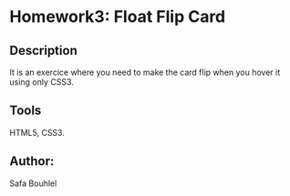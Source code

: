 # Homework3: Float Flip Card

## Description
It is an exercice where you need to make the card flip when you hover it using only CSS3. 


## Tools
HTML5, CSS3.

## Author:
Safa Bouhlel

